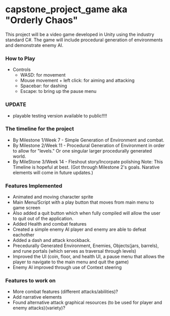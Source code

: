 # capstone_project_game aka "Orderly Chaos"
This project will be a video game developed in Unity using the industry standard C#. The game will include procedural generation of environments and demonstrate enemy AI.

### How to Play
 - Controls
    - WASD: for movement
    - Mouse movement + left click: for aiming and attacking
    - Spacebar: for dashing
    - Escape: to bring up the pause menu

### UPDATE
 - playable testing version available to public!!!!

### The timeline for the project
- By Milestone 1/Week 7 - Simple Generation of Environment and combat.
- By Milestone 2/Week 11 - Procedural Generation of Environment in order to allow for "levels." Or one singular larger procedurally generated world.
- By MileStone 3/Week 14 - Fleshout story/Incorpate polishing
Note: This Timeline is hopeful at best. (Got through Milestone 2's goals. Narative elements will come in future updates.)

### Features Implemented
- Animated and moving character sprite
- Main Menu/Script with a play button that moves from main menu to game screen
- Also added a quit button which when fully compiled will allow the user to quit out of the application.
- Added Health and combat features
- Created a simple enemy AI player and enemy are able to defeat eachother
- Added a dash and attack knockback. 
- Precedurally Generated Environment, Enemies, Objects(jars, barrels), and rune portals (which serves as traversal through levels)
- Improved the UI (coin, floor, and health UI, a pause menu that allows the player to navigate to the main menu and quit the game)
- Enemy AI improved through use of Context steering

### Features to work on
- More combat features (different attacks/abilities)?
- Add narrative elements
- Found alternative attack graphical resources (to be used for player and enemy attacks)(variety)?